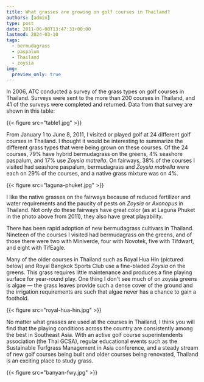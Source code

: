 ```yaml
---
title: What grasses are growing on golf courses in Thailand?
authors: [admin]
type: post
date: 2011-06-08T13:47:31+00:00
lastmod: 2024-03-10
tags:
  - bermudagrass
  - paspalum
  - Thailand
  - zoysia
img:
  preview_only: true
---
```


In 2006, ATC conducted a survey of the grass types on golf courses in Thailand. Surveys were sent to the more than 200 courses in Thailand, and 41 of the surveys were completed and returned. Data from that survey are shown in this table:

{{< figure src="table1.jpg" >}}

From January 1 to June 8, 2011, I visited or played golf at 24 different golf courses in Thailand. I thought it would be interesting to summarize the different grass types that were being grown on these courses. Of the 24 courses, 79% have hybrid bermudagrass on the greens, 4% seashore paspalum, and 17% use _Zoysia matrella_. On fairways, 38% of the courses I visited had seashore paspalum, bermudagrass and _Zoysia matrella_ were each on 29% of the courses, and a native grass mixture was on 4%.

{{< figure src="laguna-phuket.jpg" >}}

I like the native grasses on the fairways because of reduced fertilizer and water requirements and the paucity of pests on _Zoysia_ or _Axonopus_ in Thailand. Not only do these fairways have great color (as at Laguna Phuket in the photo above from 2011), they also have great playability.

There has been rapid adoption of new bermudagrass cultivars in Thailand. Nineteen of the courses I visited had bermudagrass on the greens, and of those there were two with Miniverde, four with Novotek, five with Tifdwarf, and eight with TifEagle.

Many of the older courses in Thailand such as Royal Hua Hin (pictured below) and Royal Bangkok Sports Club use a fine-bladed *Zoysia* on the greens. This grass requires little maintenance and produces a fine playing surface for year-round play. One thing I don't see much of on zoysia greens is algae — the grass leaves provide such a dense cover of the ground and the irrigation requirements are such that algae never has a chance to gain a foothold.

{{< figure src="royal-hua-hin.jpg" >}}



No matter what grasses are used at the courses in Thailand, I think you will find that the playing conditions across the country are consistently among the best in Southeast Asia. With an active golf course superintendents association (the Thai GCSA), regular educational events such as the Sustainable Turfgrass Management in Asia conference, and a steady stream of new golf courses being built and older courses being renovated, Thailand is an exciting place to study grass.

{{< figure src="banyan-fwy.jpg" >}}
